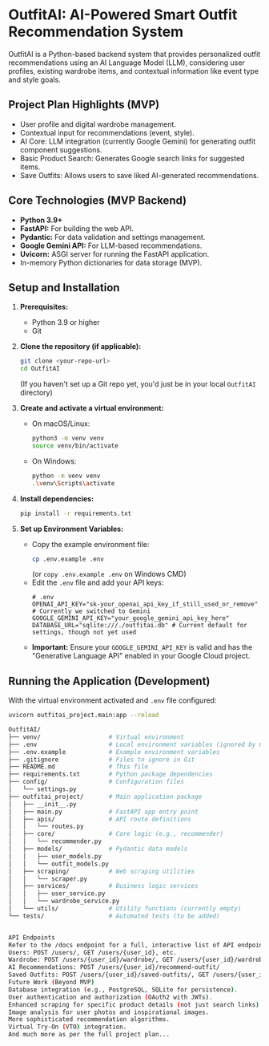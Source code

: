 # OutfitAI: AI-Powered Smart Outfit Recommendation System

OutfitAI is a Python-based backend system that provides personalized outfit recommendations using an AI Language Model (LLM), considering user profiles, existing wardrobe items, and contextual information like event type and style goals.

## Project Plan Highlights (MVP)

*   User profile and digital wardrobe management.
*   Contextual input for recommendations (event, style).
*   AI Core: LLM integration (currently Google Gemini) for generating outfit component suggestions.
*   Basic Product Search: Generates Google search links for suggested items.
*   Save Outfits: Allows users to save liked AI-generated recommendations.

## Core Technologies (MVP Backend)

*   **Python 3.9+**
*   **FastAPI:** For building the web API.
*   **Pydantic:** For data validation and settings management.
*   **Google Gemini API:** For LLM-based recommendations.
*   **Uvicorn:** ASGI server for running the FastAPI application.
*   In-memory Python dictionaries for data storage (MVP).

## Setup and Installation

1.  **Prerequisites:**
    *   Python 3.9 or higher
    *   Git

2.  **Clone the repository (if applicable):**
    ```bash
    git clone <your-repo-url>
    cd OutfitAI
    ```
    (If you haven't set up a Git repo yet, you'd just be in your local `OutfitAI` directory)

3.  **Create and activate a virtual environment:**
    *   On macOS/Linux:
        ```bash
        python3 -m venv venv
        source venv/bin/activate
        ```
    *   On Windows:
        ```bash
        python -m venv venv
        .\venv\Scripts\activate
        ```

4.  **Install dependencies:**
    ```bash
    pip install -r requirements.txt
    ```

5.  **Set up Environment Variables:**
    *   Copy the example environment file:
        ```bash
        cp .env.example .env
        ```
        (or `copy .env.example .env` on Windows CMD)
    *   Edit the `.env` file and add your API keys:
        ```env
        # .env
        OPENAI_API_KEY="sk-your_openai_api_key_if_still_used_or_remove" # Currently we switched to Gemini
        GOOGLE_GEMINI_API_KEY="your_google_gemini_api_key_here"
        DATABASE_URL="sqlite:///./outfitai.db" # Current default for settings, though not yet used
        ```
    *   **Important:** Ensure your `GOOGLE_GEMINI_API_KEY` is valid and has the "Generative Language API" enabled in your Google Cloud project.

## Running the Application (Development)

With the virtual environment activated and `.env` file configured:

```bash
uvicorn outfitai_project.main:app --reload

OutfitAI/
├── venv/                   # Virtual environment
├── .env                    # Local environment variables (ignored by Git)
├── .env.example            # Example environment variables
├── .gitignore              # Files to ignore in Git
├── README.md               # This file
├── requirements.txt        # Python package dependencies
├── config/                 # Configuration files
│   └── settings.py
├── outfitai_project/       # Main application package
│   ├── __init__.py
│   ├── main.py             # FastAPI app entry point
│   ├── apis/               # API route definitions
│   │   └── routes.py
│   ├── core/               # Core logic (e.g., recommender)
│   │   └── recommender.py
│   ├── models/             # Pydantic data models
│   │   ├── user_models.py
│   │   └── outfit_models.py
│   ├── scraping/           # Web scraping utilities
│   │   └── scraper.py
│   ├── services/           # Business logic services
│   │   ├── user_service.py
│   │   └── wardrobe_service.py
│   └── utils/              # Utility functions (currently empty)
└── tests/                  # Automated tests (to be added)


API Endpoints
Refer to the /docs endpoint for a full, interactive list of API endpoints, request/response models, and testing capabilities. Key MVP endpoints include:
Users: POST /users/, GET /users/{user_id}, etc.
Wardrobe: POST /users/{user_id}/wardrobe/, GET /users/{user_id}/wardrobe/, etc.
AI Recommendations: POST /users/{user_id}/recommend-outfit/
Saved Outfits: POST /users/{user_id}/saved-outfits/, GET /users/{user_id}/saved-outfits/, etc.
Future Work (Beyond MVP)
Database integration (e.g., PostgreSQL, SQLite for persistence).
User authentication and authorization (OAuth2 with JWTs).
Enhanced scraping for specific product details (not just search links).
Image analysis for user photos and inspirational images.
More sophisticated recommendation algorithms.
Virtual Try-On (VTO) integration.
And much more as per the full project plan...